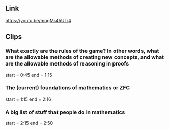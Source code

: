 ## Link
https://youtu.be/mogMr45UTj4

## Clips

### What exactly are the rules of the game? In other words, what are the allowable methods of creating new concepts, and what are the allowable methods of reasoning in proofs
start = 0:45
end = 1:15

### The (current) foundations of mathematics or ZFC
start = 1:15
end = 2:16

### A big list of stuff that people do in mathematics
start = 2:15
end = 2:50







